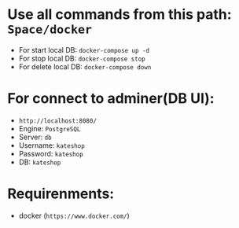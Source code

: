 # Use all commands from this path: `Space/docker`
- For start local DB:
`docker-compose up -d`
- For stop local DB:
`docker-compose stop`
- For delete local DB:
`docker-compose down`

# For connect to adminer(DB UI):
- `http://localhost:8080/`
- Engine: `PostgreSQL`
- Server: `db`
- Username: `kateshop`
- Password: `kateshop`
- DB: `kateshop`

# Requirenments:
- docker (`https://www.docker.com/`)
